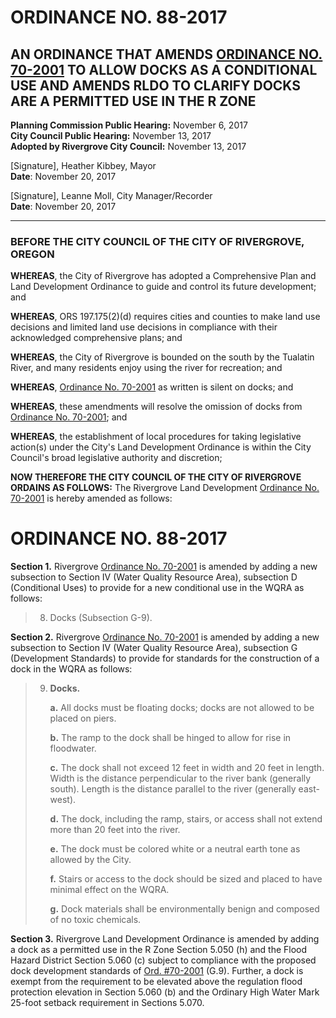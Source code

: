 # ORDINANCE NO. 88-2017

## AN ORDINANCE THAT AMENDS [ORDINANCE NO. 70-2001](../ordinances/2001-Ord-70-2001-WQRA.md) TO ALLOW DOCKS AS A CONDITIONAL USE AND AMENDS RLDO TO CLARIFY DOCKS ARE A PERMITTED USE IN THE R ZONE

**Planning Commission Public Hearing:** November 6, 2017  
**City Council Public Hearing:** November 13, 2017  
**Adopted by Rivergrove City Council:** November 13, 2017

[Signature], Heather Kibbey, Mayor  
**Date**: November 20, 2017

[Signature], Leanne Moll, City Manager/Recorder  
**Date**: November 20, 2017

---

### BEFORE THE CITY COUNCIL OF THE CITY OF RIVERGROVE, OREGON

**WHEREAS**, the City of Rivergrove has adopted a Comprehensive Plan and Land Development Ordinance to guide and control its future development; and

**WHEREAS**, ORS 197.175(2)(d) requires cities and counties to make land use decisions and limited land use decisions in compliance with their acknowledged comprehensive plans; and

**WHEREAS**, the City of Rivergrove is bounded on the south by the Tualatin River, and many residents enjoy using the river for recreation; and

**WHEREAS**, [Ordinance No. 70-2001](../ordinances/2001-Ord-70-2001-WQRA.md) as written is silent on docks; and

**WHEREAS**, these amendments will resolve the omission of docks from [Ordinance No. 70-2001](../ordinances/2001-Ord-70-2001-WQRA.md); and

**WHEREAS**, the establishment of local procedures for taking legislative action(s) under the City's Land Development Ordinance is within the City Council's broad legislative authority and discretion;

**NOW THEREFORE THE CITY COUNCIL OF THE CITY OF RIVERGROVE ORDAINS AS FOLLOWS:** The Rivergrove Land Development [Ordinance No. 70-2001](../ordinances/2001-Ord-70-2001-WQRA.md) is hereby amended as follows:

# ORDINANCE NO. 88-2017

**Section 1.** Rivergrove [Ordinance No. 70-2001](../ordinances/2001-Ord-70-2001-WQRA.md) is amended by adding a new subsection to Section IV (Water Quality Resource Area), subsection D (Conditional Uses) to provide for a new conditional use in the WQRA as follows:

> 8. Docks (Subsection G-9).

**Section 2.** Rivergrove [Ordinance No. 70-2001](../ordinances/2001-Ord-70-2001-WQRA.md) is amended by adding a new subsection to Section IV (Water Quality Resource Area), subsection G (Development Standards) to provide for standards for the construction of a dock in the WQRA as follows:

> 9. **Docks.**
>    
>    **a.** All docks must be floating docks; docks are not allowed to be placed on piers.
>    
>    **b.** The ramp to the dock shall be hinged to allow for rise in floodwater.
>    
>    **c.** The dock shall not exceed 12 feet in width and 20 feet in length. Width is the distance perpendicular to the river bank (generally south). Length is the distance parallel to the river (generally east-west).
>    
>    **d.** The dock, including the ramp, stairs, or access shall not extend more than 20 feet into the river.
>    
>    **e.** The dock must be colored white or a neutral earth tone as allowed by the City.
>    
>    **f.** Stairs or access to the dock should be sized and placed to have minimal effect on the WQRA.
>    
>    **g.** Dock materials shall be environmentally benign and composed of no toxic chemicals.

**Section 3.** Rivergrove Land Development Ordinance is amended by adding a dock as a permitted use in the R Zone Section 5.050 (h) and the Flood Hazard District Section 5.060 (c) subject to compliance with the proposed dock development standards of [Ord. #70-2001](../ordinances/2001-Ord-70-2001-WQRA.md) (G.9). Further, a dock is exempt from the requirement to be elevated above the regulation flood protection elevation in Section 5.060 (b) and the Ordinary High Water Mark 25-foot setback requirement in Sections 5.070.
